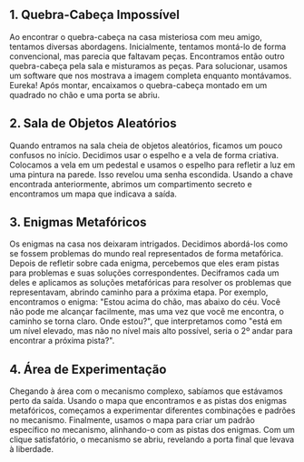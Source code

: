## 1. Quebra-Cabeça Impossível

Ao encontrar o quebra-cabeça na casa misteriosa com meu amigo, tentamos diversas abordagens. Inicialmente, tentamos montá-lo de forma convencional, mas parecia que faltavam peças. Encontramos então outro quebra-cabeça pela sala e misturamos as peças. Para solucionar, usamos um software que nos mostrava a imagem completa enquanto montávamos. Eureka! Após montar, encaixamos o quebra-cabeça montado em um quadrado no chão e uma porta se abriu.

## 2. Sala de Objetos Aleatórios

Quando entramos na sala cheia de objetos aleatórios, ficamos um pouco confusos no início. Decidimos usar o espelho e a vela de forma criativa. Colocamos a vela em um pedestal e usamos o espelho para refletir a luz em uma pintura na parede. Isso revelou uma senha escondida. Usando a chave encontrada anteriormente, abrimos um compartimento secreto e encontramos um mapa que indicava a saída.

## 3. Enigmas Metafóricos

Os enigmas na casa nos deixaram intrigados. Decidimos abordá-los como se fossem problemas do mundo real representados de forma metafórica. Depois de refletir sobre cada enigma, percebemos que eles eram pistas para problemas e suas soluções correspondentes. Deciframos cada um deles e aplicamos as soluções metafóricas para resolver os problemas que representavam, abrindo caminho para a próxima etapa. Por exemplo, encontramos o enigma: "Estou acima do chão, mas abaixo do céu. Você não pode me alcançar facilmente, mas uma vez que você me encontra, o caminho se torna claro. Onde estou?", que interpretamos como "está em um nível elevado, mas não no nível mais alto possível, seria o 2º andar para encontrar a próxima pista?".

## 4. Área de Experimentação

Chegando à área com o mecanismo complexo, sabíamos que estávamos perto da saída. Usando o mapa que encontramos e as pistas dos enigmas metafóricos, começamos a experimentar diferentes combinações e padrões no mecanismo. Finalmente, usamos o mapa para criar um padrão específico no mecanismo, alinhando-o com as pistas dos enigmas. Com um clique satisfatório, o mecanismo se abriu, revelando a porta final que levava à liberdade.

